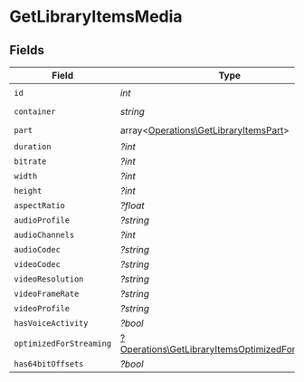 # GetLibraryItemsMedia


## Fields

| Field                                                                                                               | Type                                                                                                                | Required                                                                                                            | Description                                                                                                         | Example                                                                                                             |
| ------------------------------------------------------------------------------------------------------------------- | ------------------------------------------------------------------------------------------------------------------- | ------------------------------------------------------------------------------------------------------------------- | ------------------------------------------------------------------------------------------------------------------- | ------------------------------------------------------------------------------------------------------------------- |
| `id`                                                                                                                | *int*                                                                                                               | :heavy_check_mark:                                                                                                  | N/A                                                                                                                 | 119534                                                                                                              |
| `container`                                                                                                         | *string*                                                                                                            | :heavy_check_mark:                                                                                                  | N/A                                                                                                                 | mkv                                                                                                                 |
| `part`                                                                                                              | array<[Operations\GetLibraryItemsPart](../../Models/Operations/GetLibraryItemsPart.md)>                             | :heavy_check_mark:                                                                                                  | N/A                                                                                                                 |                                                                                                                     |
| `duration`                                                                                                          | *?int*                                                                                                              | :heavy_minus_sign:                                                                                                  | N/A                                                                                                                 | 11558112                                                                                                            |
| `bitrate`                                                                                                           | *?int*                                                                                                              | :heavy_minus_sign:                                                                                                  | N/A                                                                                                                 | 25025                                                                                                               |
| `width`                                                                                                             | *?int*                                                                                                              | :heavy_minus_sign:                                                                                                  | N/A                                                                                                                 | 3840                                                                                                                |
| `height`                                                                                                            | *?int*                                                                                                              | :heavy_minus_sign:                                                                                                  | N/A                                                                                                                 | 2072                                                                                                                |
| `aspectRatio`                                                                                                       | *?float*                                                                                                            | :heavy_minus_sign:                                                                                                  | N/A                                                                                                                 | 1.85                                                                                                                |
| `audioProfile`                                                                                                      | *?string*                                                                                                           | :heavy_minus_sign:                                                                                                  | N/A                                                                                                                 | dts                                                                                                                 |
| `audioChannels`                                                                                                     | *?int*                                                                                                              | :heavy_minus_sign:                                                                                                  | N/A                                                                                                                 | 6                                                                                                                   |
| `audioCodec`                                                                                                        | *?string*                                                                                                           | :heavy_minus_sign:                                                                                                  | N/A                                                                                                                 | eac3                                                                                                                |
| `videoCodec`                                                                                                        | *?string*                                                                                                           | :heavy_minus_sign:                                                                                                  | N/A                                                                                                                 | hevc                                                                                                                |
| `videoResolution`                                                                                                   | *?string*                                                                                                           | :heavy_minus_sign:                                                                                                  | N/A                                                                                                                 | 4k                                                                                                                  |
| `videoFrameRate`                                                                                                    | *?string*                                                                                                           | :heavy_minus_sign:                                                                                                  | N/A                                                                                                                 | 24p                                                                                                                 |
| `videoProfile`                                                                                                      | *?string*                                                                                                           | :heavy_minus_sign:                                                                                                  | N/A                                                                                                                 | main 10                                                                                                             |
| `hasVoiceActivity`                                                                                                  | *?bool*                                                                                                             | :heavy_minus_sign:                                                                                                  | N/A                                                                                                                 | false                                                                                                               |
| `optimizedForStreaming`                                                                                             | [?Operations\GetLibraryItemsOptimizedForStreaming](../../Models/Operations/GetLibraryItemsOptimizedForStreaming.md) | :heavy_minus_sign:                                                                                                  | N/A                                                                                                                 | 1                                                                                                                   |
| `has64bitOffsets`                                                                                                   | *?bool*                                                                                                             | :heavy_minus_sign:                                                                                                  | N/A                                                                                                                 | false                                                                                                               |